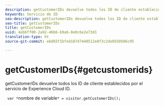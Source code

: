 ```yaml
---
description: getCustomerIDs devuelve todos los ID de cliente establecidos por el servicio de identidad de Experience Cloud.
keywords: Servicio de ID
seo-description: getCustomerIDs devuelve todos los ID de cliente establecidos por el servicio de Experience Cloud ID.
seo-title: getCustomerIDs
title: getCustomerIDs
uuid: 4eb6ff00-2a92-46b6-b9a6-8e0c6e2e73d1
translation-type: ht
source-git-commit: e6d65f1bfed187d7440512e8f3c2de0550506c95

---
```



# getCustomerIDs{#getcustomerids}

getCustomerIDs devuelve todos los ID de cliente establecidos por el servicio de Experience Cloud ID.

<!--
Is there anything else we can say about this??
-->

` var *`nombre de variable`* = visitor.getCustomerIDs();`
